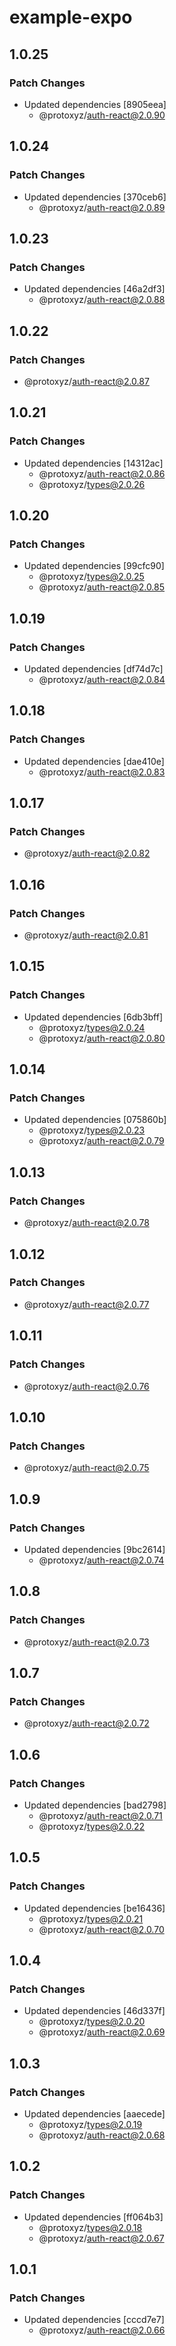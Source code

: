 # example-expo

## 1.0.25

### Patch Changes

- Updated dependencies [8905eea]
  - @protoxyz/auth-react@2.0.90

## 1.0.24

### Patch Changes

- Updated dependencies [370ceb6]
  - @protoxyz/auth-react@2.0.89

## 1.0.23

### Patch Changes

- Updated dependencies [46a2df3]
  - @protoxyz/auth-react@2.0.88

## 1.0.22

### Patch Changes

- @protoxyz/auth-react@2.0.87

## 1.0.21

### Patch Changes

- Updated dependencies [14312ac]
  - @protoxyz/auth-react@2.0.86
  - @protoxyz/types@2.0.26

## 1.0.20

### Patch Changes

- Updated dependencies [99cfc90]
  - @protoxyz/types@2.0.25
  - @protoxyz/auth-react@2.0.85

## 1.0.19

### Patch Changes

- Updated dependencies [df74d7c]
  - @protoxyz/auth-react@2.0.84

## 1.0.18

### Patch Changes

- Updated dependencies [dae410e]
  - @protoxyz/auth-react@2.0.83

## 1.0.17

### Patch Changes

- @protoxyz/auth-react@2.0.82

## 1.0.16

### Patch Changes

- @protoxyz/auth-react@2.0.81

## 1.0.15

### Patch Changes

- Updated dependencies [6db3bff]
  - @protoxyz/types@2.0.24
  - @protoxyz/auth-react@2.0.80

## 1.0.14

### Patch Changes

- Updated dependencies [075860b]
  - @protoxyz/types@2.0.23
  - @protoxyz/auth-react@2.0.79

## 1.0.13

### Patch Changes

- @protoxyz/auth-react@2.0.78

## 1.0.12

### Patch Changes

- @protoxyz/auth-react@2.0.77

## 1.0.11

### Patch Changes

- @protoxyz/auth-react@2.0.76

## 1.0.10

### Patch Changes

- @protoxyz/auth-react@2.0.75

## 1.0.9

### Patch Changes

- Updated dependencies [9bc2614]
  - @protoxyz/auth-react@2.0.74

## 1.0.8

### Patch Changes

- @protoxyz/auth-react@2.0.73

## 1.0.7

### Patch Changes

- @protoxyz/auth-react@2.0.72

## 1.0.6

### Patch Changes

- Updated dependencies [bad2798]
  - @protoxyz/auth-react@2.0.71
  - @protoxyz/types@2.0.22

## 1.0.5

### Patch Changes

- Updated dependencies [be16436]
  - @protoxyz/types@2.0.21
  - @protoxyz/auth-react@2.0.70

## 1.0.4

### Patch Changes

- Updated dependencies [46d337f]
  - @protoxyz/types@2.0.20
  - @protoxyz/auth-react@2.0.69

## 1.0.3

### Patch Changes

- Updated dependencies [aaecede]
  - @protoxyz/types@2.0.19
  - @protoxyz/auth-react@2.0.68

## 1.0.2

### Patch Changes

- Updated dependencies [ff064b3]
  - @protoxyz/types@2.0.18
  - @protoxyz/auth-react@2.0.67

## 1.0.1

### Patch Changes

- Updated dependencies [cccd7e7]
  - @protoxyz/auth-react@2.0.66
